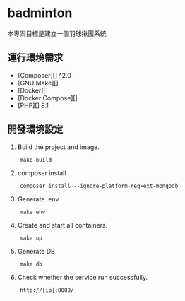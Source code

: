 # badminton

本專案目標是建立一個羽球揪團系統


## 運行環境需求

* [Composer][] ^2.0
* [GNU Make][]
* [Docker][]
* [Docker Compose][]
* [PHP][] 8.1

## 開發環境設定

1. Build the project and image.

```
    make build
```


2. composer install

```
    composer install --ignore-platform-req=ext-mongodb
```

3. Generate .env

```
    make env
```

4. Create and start all containers.

```
    make up
```

5. Generate DB

```
    make db
```

6. Check whether the service run successfully.

```
    http://[ip]:8080/
```
